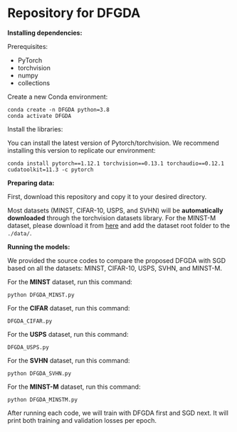# Repository for DFGDA


**Installing dependencies:**

Prerequisites:    
- PyTorch   
- torchvision   
- numpy   
- collections

Create a new Conda environment:

```conda create -n DFGDA python=3.8```   
```conda activate DFGDA```

Install the libraries:  

You can install the latest version of Pytorch/torchvision. We recommend installing this version to replicate our environment:

```conda install pytorch==1.12.1 torchvision==0.13.1 torchaudio==0.12.1 cudatoolkit=11.3 -c pytorch``` 

**Preparing data:** 

First, download this repository and copy it to your desired directory. 

Most datasets (MINST, CIFAR-10, USPS, and SVHN) will be **automatically downloaded** through the torchvision datasets library. For the MINST-M dataset, please download it from [here](https://github.com/mashaan14/MNIST-M) and add the dataset root folder to the ```./data/```.

**Running the models:**

We provided the source codes to compare the proposed DFGDA with SGD based on all the datasets: MINST, CIFAR-10, USPS, SVHN, and MINST-M.

For the **MINST** dataset, run this command:

```python DFGDA_MINST.py```

For the **CIFAR** dataset, run this command:

```DFGDA_CIFAR.py```

For the **USPS** dataset, run this command:

```DFGDA_USPS.py```

For the **SVHN** dataset, run this command:

```python DFGDA_SVHN.py```

For the **MINST-M** dataset, run this command:

```python DFGDA_MINSTM.py```

After running each code, we will train with DFGDA first and SGD next. It will print both training and validation losses per epoch. 





